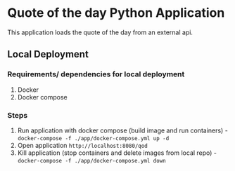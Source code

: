 # Quote of the day Python Application
This application loads the quote of the day from an external api.

## Local Deployment
### Requirements/ dependencies for local deployment
1. Docker
2. Docker compose

### Steps
1. Run application with docker compose (build image and run containers) - `docker-compose -f ./app/docker-compose.yml up -d`
2. Open application `http://localhost:8080/qod`
3. Kill application (stop containers and delete images from local repo) - `docker-compose -f ./app/docker-compose.yml down`